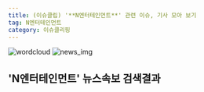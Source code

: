 ```yaml
---
title: (이슈클립) '**N엔터테인먼트**' 관련 이슈, 기사 모아 보기
tag: N엔터테인먼트
category: 이슈클리핑
---
```

![wordcloud](https://s3.ap-northeast-2.amazonaws.com/lyrics101-wordcloud/2018-09-28-1538144904.png)
![news_img](https://user-images.githubusercontent.com/42597476/44507050-1206f400-a6e4-11e8-8d98-7ffbfebb353f.png)
## **'**N엔터테인먼트**'** 뉴스속보 검색결과

